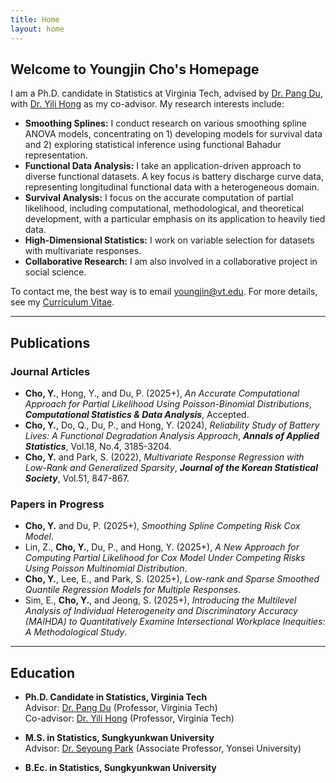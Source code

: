 ```yaml
---
title: Home
layout: home
---
```


## Welcome to Youngjin Cho's Homepage

I am a Ph.D. candidate in Statistics at Virginia Tech, advised by [Dr. Pang Du](https://pangdu3a.github.io/), with [Dr. Yili Hong](https://scholar.google.com/citations?user=jIJnyHMAAAAJ&hl=en) as my co-advisor. My research interests include:

- **Smoothing Splines:** I conduct research on various smoothing spline ANOVA models, concentrating on 1) developing models for survival data and 2) exploring statistical inference using functional Bahadur representation.
- **Functional Data Analysis:** I take an application-driven approach to diverse functional datasets. A key focus is battery discharge curve data, representing longitudinal functional data with a heterogeneous domain.
- **Survival Analysis:** I focus on the accurate computation of partial likelihood, including computational, methodological, and theoretical development, with a particular emphasis on its application to heavily tied data.
- **High-Dimensional Statistics:** I work on variable selection for datasets with multivariate responses.
- **Collaborative Research:** I am also involved in a collaborative project in social science.  

To contact me, the best way is to email [youngjin@vt.edu](mailto:youngjin@vt.edu). For more details, see my [Curriculum Vitae](CV_Youngjin_Cho.pdf).

---

## Publications

### Journal Articles
- **Cho, Y.**, Hong, Y., and Du, P. (2025+), *An Accurate Computational Approach for Partial Likelihood Using Poisson-Binomial Distributions*, ***Computational Statistics & Data Analysis***, Accepted.  
- **Cho, Y.**, Do, Q., Du, P., and Hong, Y. (2024), *Reliability Study of Battery Lives: A Functional Degradation Analysis Approach*, ***Annals of Applied Statistics***, Vol.18, No.4, 3185-3204.  
- **Cho, Y.** and Park, S. (2022), *Multivariate Response Regression with Low-Rank and Generalized Sparsity*, ***Journal of the Korean Statistical Society***, Vol.51, 847-867. 

### Papers in Progress
- **Cho, Y.** and Du, P. (2025+), *Smoothing Spline Competing Risk Cox Model*.  
- Lin, Z., **Cho, Y.**, Du, P., and Hong, Y. (2025+), *A New Approach for Computing Partial Likelihood for Cox Model Under Competing Risks Using Poisson Multinomial Distribution*.  
- **Cho, Y.**, Lee, E., and Park, S. (2025+), *Low-rank and Sparse Smoothed Quantile Regression Models for Multiple Responses*.  
- Sim, E., **Cho, Y.**, and Jeong, S. (2025+), *Introducing the Multilevel Analysis of Individual Heterogeneity and Discriminatory Accuracy (MAIHDA) to Quantitatively Examine Intersectional Workplace Inequities: A Methodological Study*. 

---

## Education

- **Ph.D. Candidate in Statistics, Virginia Tech**  
  Advisor: [Dr. Pang Du](https://pangdu3a.github.io/) (Professor, Virginia Tech)  
  Co-advisor: [Dr. Yili Hong](https://scholar.google.com/citations?user=jIJnyHMAAAAJ&hl=en) (Professor, Virginia Tech)  

- **M.S. in Statistics, Sungkyunkwan University**  
  Advisor: [Dr. Seyoung Park](https://sites.google.com/view/seyoungpark/home) (Associate Professor, Yonsei University)  

- **B.Ec. in Statistics, Sungkyunkwan University** 
